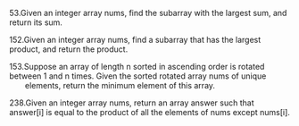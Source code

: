 53.Given an integer array nums, find the subarray with the largest sum, and return its sum.

152.Given an integer array nums, find a subarray that has the largest product, and return the product.

153.Suppose an array of length n sorted in ascending order is rotated between 1 and n times. Given the sorted rotated array nums of unique \
&emsp;&emsp;elements, return the minimum element of this array.

238.Given an integer array nums, return an array answer such that answer[i] is equal to the product of all the elements of nums except nums[i].


